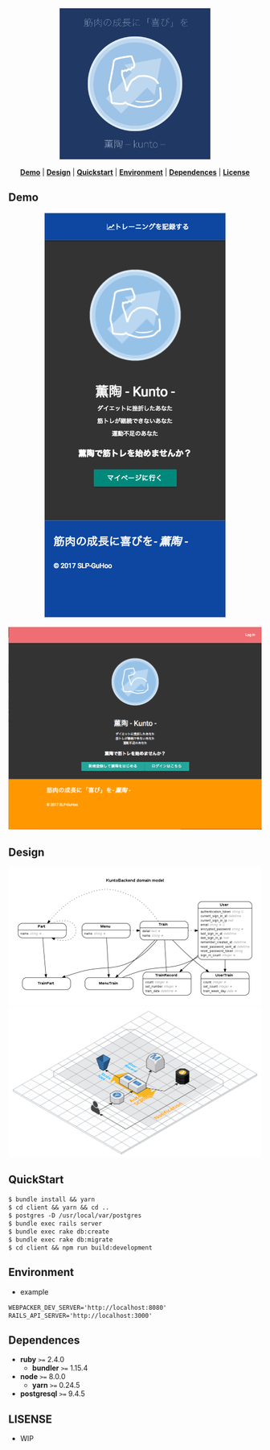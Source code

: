 <div name="top" align="center">
  <img
    width="300px"
    src="./.github/icon_blue_w.png"
    alt="logo images"
  />
</div>

<p align="center">
  <b><a href="#demo">Demo</a></b>
  |
  <b><a href="#design">Design</a></b>
  |
  <b><a href="#quickstart">Quickstart</a></b>
  |
  <b><a href="#environment">Environment</a></b>
  |
  <b><a href="#dependences">Dependences</a></b>
  |
  <b><a href="#license">License</a></b>
</p>

Demo
---

<div name="top" align="center">
  <img
    src="./.github/phone.png"
    alt="screenshot on phone"
  />
</div>

![](./.github/title.png)

Design
---

![](./.github/erd.png)
![](./.github/infrastructure.svg)

QuickStart
---

```
$ bundle install && yarn
$ cd client && yarn && cd ..
$ postgres -D /usr/local/var/postgres
$ bundle exec rails server
$ bundle exec rake db:create
$ bundle exec rake db:migrate
$ cd client && npm run build:development
```

Environment
---

- example

```
WEBPACKER_DEV_SERVER='http://localhost:8080'
RAILS_API_SERVER='http://localhost:3000'
```

Dependences
---

- **ruby** `>=` 2.4.0
  - **bundler** `>=` 1.15.4
- **node** `>=` 8.0.0
  - **yarn** `>=` 0.24.5
- **postgresql** `>=` 9.4.5

LISENSE
---

- WIP
